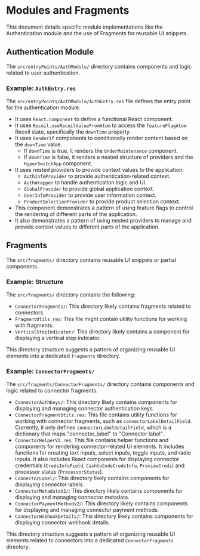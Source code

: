 # Modules and Fragments

This document details specific module implementations like the Authentication module and the use of Fragments for reusable UI snippets.

## Authentication Module

The `src/entryPoints/AuthModule/` directory contains components and logic related to user authentication.

### Example: `AuthEntry.res`

The `src/entryPoints/AuthModule/AuthEntry.res` file defines the entry point for the authentication module.

- It uses `React.component` to define a functional React component.
- It uses `Recoil.useRecoilValueFromAtom` to access the `featureFlagAtom` Recoil state, specifically the `downTime` property.
- It uses `RenderIf` components to conditionally render content based on the `downTime` value.
  - If `downTime` is true, it renders the `UnderMaintenance` component.
  - If `downTime` is false, it renders a nested structure of providers and the `HyperSwitchApp` component.
- It uses nested providers to provide context values to the application:
  - `AuthInfoProvider` to provide authentication-related context.
  - `AuthWrapper` to handle authentication logic and UI.
  - `GlobalProvider` to provide global application context.
  - `UserInfoProvider` to provide user information context.
  - `ProductSelectionProvider` to provide product selection context.
- This component demonstrates a pattern of using feature flags to control the rendering of different parts of the application.
- It also demonstrates a pattern of using nested providers to manage and provide context values to different parts of the application.

## Fragments

The `src/fragments/` directory contains reusable UI snippets or partial components.

### Example: Structure

The `src/fragments/` directory contains the following:

- `ConnectorFragments/`: This directory likely contains fragments related to connectors.
- `FragmentUtils.res`: This file might contain utility functions for working with fragments.
- `VerticalStepIndicator/`: This directory likely contains a component for displaying a vertical step indicator.

This directory structure suggests a pattern of organizing reusable UI elements into a dedicated `fragments` directory.

### Example: `ConnectorFragments/`

The `src/fragments/ConnectorFragments/` directory contains components and logic related to connector fragments.

- `ConnectorAuthKeys/`: This directory likely contains components for displaying and managing connector authentication keys.
- `ConnectorFragmentUtils.res`: This file contains utility functions for working with connector fragments, such as `connectorLabelDetailField`. Currently, it only defines `connectorLabelDetailField`, which is a dictionary that maps "connector_label" to "Connector label".
- `ConnectorHelperV2.res`: This file contains helper functions and components for rendering connector-related UI elements. It includes functions for creating text inputs, select inputs, toggle inputs, and radio inputs. It also includes React components for displaying connector credentials (`CredsInfoField`, `CashtoCodeCredsInfo`, `PreviewCreds`) and processor status (`ProcessorStatus`).
- `ConnectorLabel/`: This directory likely contains components for displaying connector labels.
- `ConnectorMetadataV2/`: This directory likely contains components for displaying and managing connector metadata.
- `ConnectorPaymentMethodv2/`: This directory likely contains components for displaying and managing connector payment methods.
- `ConnectorWebhookDetails/`: This directory likely contains components for displaying connector webhook details.

This directory structure suggests a pattern of organizing reusable UI elements related to connectors into a dedicated `ConnectorFragments` directory.
